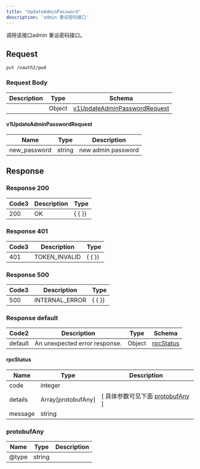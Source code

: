 ```yaml
---
title: "UpdateAdminPassword"
description: 'admin 重设密码接口'
---
```

调用该接口admin 重设密码接口。

## Request


```
put /oauth2/pwd
```

### Request Body 
| Description | Type | Schema |
| ----------- | ------ | ------ |
|  | Object | [v1UpdateAdminPasswordRequest](#v1UpdateAdminPasswordRequest) |

#### v1UpdateAdminPasswordRequest

| Name | Type | Description | 
| ---- | ---- | ----------- |     
| new_password | string | new admin password |   



## Response

### Response  200
| Code3 | Description | Type | 
| ---- | ----------- | ------ | 
| 200 | OK | {   { }} |

### Response  401
| Code3 | Description | Type | 
| ---- | ----------- | ------ | 
| 401 | TOKEN_INVALID | {   { }} |

### Response  500
| Code3 | Description | Type | 
| ---- | ----------- | ------ | 
| 500 | INTERNAL_ERROR | {   { }} |

### Response  default 
| Code2 | Description | Type | Schema |
| ---- | ----------- | ------ | ------ |
| default | An unexpected error response. | Object | [rpcStatus](#rpcStatus) |

#### rpcStatus

| Name | Type | Description | 
| ---- | ---- | ----------- |     
| code | integer |  |          
| details | Array[protobufAny] |  [ 具体参数可见下面 [protobufAny](#protobufAny) ] |       
| message | string |  |   

### protobufAny
| Name | Type | Description | 
| ---- | ---- | ----------- |     
| @type | string |  |   



